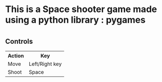 <body>
<h1>This is a Space shooter game made using a python library : pygames<h1>

<h2>Controls</h2>

<table style="width:100%">
  <tr>
    <th>Action</th>
    <th>Key</th>
  </tr>
  <tr>
    <td>Move</td>
    <td>Left/Right key</td>
    
  </tr>
  <tr>
    <td>Shoot</td>
    <td>Space</td>
   
  </tr>
</table>
  </body>


